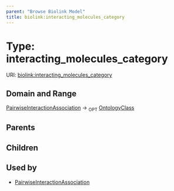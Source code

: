 ```yaml
---
parent: "Browse Biolink Model"
title: biolink:interacting_molecules_category
---
```


# Type: interacting_molecules_category




URI: [biolink:interacting_molecules_category](https://w3id.org/biolink/vocab/interacting_molecules_category)


## Domain and Range

[PairwiseInteractionAssociation](PairwiseInteractionAssociation.md) ->  <sub>OPT</sub> [OntologyClass](OntologyClass.md)

## Parents


## Children


## Used by

 * [PairwiseInteractionAssociation](PairwiseInteractionAssociation.md)
